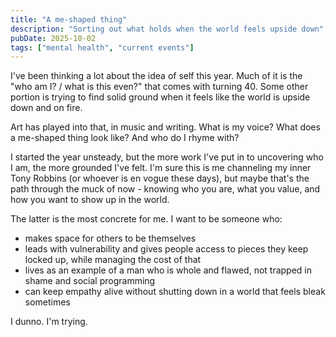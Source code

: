 ```yaml
---
title: "A me-shaped thing"
description: "Sorting out what holds when the world feels upside down"
pubDate: 2025-10-02
tags: ["mental health", "current events"]
---
```


I've been thinking a lot about the idea of self this year. Much of it is the "who am I? / what is this even?" that comes with turning 40. Some other portion is
trying to find solid ground when it feels like the world is upside down and on fire.

Art has played into that, in music and writing. What is my voice? What does a me-shaped thing look like? And who do I rhyme with?

I started the year unsteady, but the more work I've put in to uncovering who I am, the more grounded I've felt. I'm sure this is me channeling my inner Tony Robbins (or whoever is en vogue these days), but maybe that's the path through the muck of now - knowing who you are, what you value, and how you want to show up in the world.

The latter is the most concrete for me. I want to be someone who:

* makes space for others to be themselves
* leads with vulnerability and gives people access to pieces they keep locked up, while managing the cost of that
* lives as an example of a man who is whole and flawed, not trapped in shame and social programming
* can keep empathy alive without shutting down in a world that feels bleak sometimes

I dunno. I'm trying.
